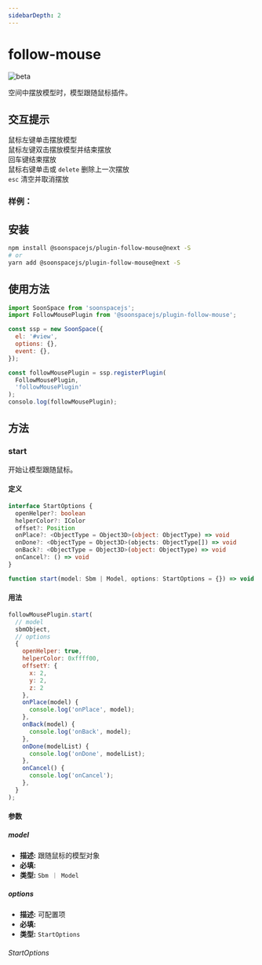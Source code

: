 ```yaml
---
sidebarDepth: 2
---
```


# follow-mouse

![beta](https://img.shields.io/npm/v/@soonspacejs/plugin-follow-mouse/next.svg)

空间中摆放模型时，模型跟随鼠标插件。

## 交互提示

鼠标左键单击摆放模型
<br>
鼠标左键双击摆放模型并结束摆放
<br>
回车键结束摆放
<br>
鼠标右键单击或 `delete` 删除上一次摆放
<br>
`esc` 清空并取消摆放

### 样例：

<Docs-Iframe src="plugin/followMouse.html" />

## 安装

```bash
npm install @soonspacejs/plugin-follow-mouse@next -S
# or
yarn add @soonspacejs/plugin-follow-mouse@next -S
```

## 使用方法

```js {2,10}
import SoonSpace from 'soonspacejs';
import FollowMousePlugin from '@soonspacejs/plugin-follow-mouse';

const ssp = new SoonSpace({
  el: '#view',
  options: {},
  event: {},
});

const followMousePlugin = ssp.registerPlugin(
  FollowMousePlugin,
  'followMousePlugin'
);
consolo.log(followMousePlugin);
```

## 方法

### start

开始让模型跟随鼠标。

#### 定义

```ts
interface StartOptions {
  openHelper?: boolean
  helperColor?: IColor
  offset?: Position
  onPlace?: <ObjectType = Object3D>(object: ObjectType) => void
  onDone?: <ObjectType = Object3D>(objects: ObjectType[]) => void
  onBack?: <ObjectType = Object3D>(object: ObjectType) => void
  onCancel?: () => void
}

function start(model: Sbm | Model, options: StartOptions = {}) => void
```

#### 用法

```js
followMousePlugin.start(
  // model
  sbmObject,
  // options
  {
    openHelper: true,
    helperColor: 0xffff00,
    offsetY: {
      x: 2,
      y: 2,
      z: 2
    },
    onPlace(model) {
      console.log('onPlace', model);
    },
    onBack(model) {
      console.log('onBack', model);
    },
    onDone(modelList) {
      console.log('onDone', modelList);
    },
    onCancel() {
      console.log('onCancel');
    },
  }
);
```

#### 参数

##### model

- **描述:** 跟随鼠标的模型对象
- **必填:** <Base-RequireIcon :isRequire="true"/>
- **类型:** `Sbm ｜ Model`

##### options

- **描述:** 可配置项
- **必填:** <Base-RequireIcon :isRequire="false"/>
- **类型:** `StartOptions`

###### StartOptions

<br>
<Docs-Table 
    :data="[
      {
        prop: 'openHelper', desc: '是否显示包围盒辅助器', type: 'boolean', require: false, default: 'true'
      },
      {
        prop: 'helperColor', desc: '包围盒辅助器颜色', type: 'IColor', require: false, default: '0xffff00', link: '../guide/types.html#icolor'
      },
      {
        prop: 'offset', desc: '模型移动时取点的偏移量', type: 'Position', require: false, default: '', link: '../guide/types.html#position'
      },
      {
        prop: 'onPlace', desc: '放置模型时回调函数', type: '(model) => {}', require: false, default: ''
      },
      {
        prop: 'onBack', desc: '取消上一次放置时回调函数', type: '(model) => {}', require: false, default: ''
      },
      {
        prop: 'onDone', desc: '完成时回调函数', type: '(modelList) => {}', require: false, default: ''
      },
      {
        prop: 'onCancel', desc: '取消时回调函数', type: '() => {}', require: false, default: ''
      },
    ]"
/>
